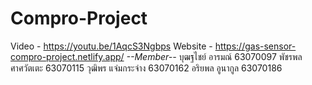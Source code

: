 # Compro-Project
Video - https://youtu.be/1AqcS3Ngbps
Website - https://gas-sensor-compro-project.netlify.app/
*--Member--*
บุฒฐไชย์ อารมณ์ 63070097
พัชรพล ศาศวัตเตะ 63070115
วุฒิพร แจ่มกระจ่าง 63070162
อริยพล อูนากูล 63070186
